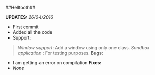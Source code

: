 ##Helltooth##

**UPDATES:**
*26/04/2016*
 - First commit
 - Added all the code
 - Support:
 > *Window support*: Add a window using only one class.
 > *Sandbox application* : For testing purposes.
**Bugs:**
- I am getting an error on compilation
**Fixes:**
- *None*

